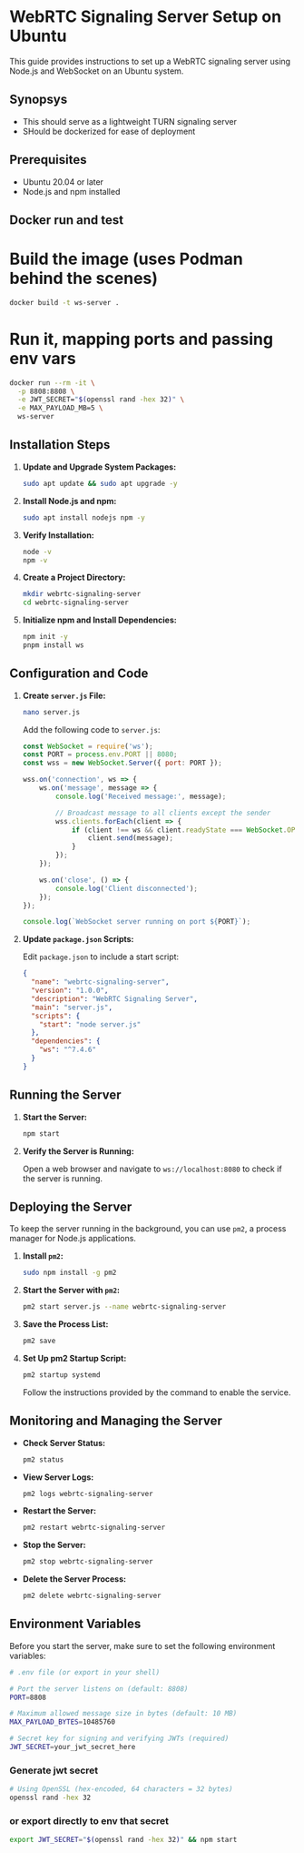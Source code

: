 # WebRTC Signaling Server Setup on Ubuntu

This guide provides instructions to set up a WebRTC signaling server using Node.js and WebSocket on an Ubuntu system.
## Synopsys

- This should serve as a lightweight TURN signaling server
- SHould be dockerized for ease of deployment 


## Prerequisites

- Ubuntu 20.04 or later
- Node.js and npm installed


## Docker run and test 

# Build the image (uses Podman behind the scenes)
``` bash
docker build -t ws-server .
```

# Run it, mapping ports and passing env vars
```bash 
docker run --rm -it \
  -p 8808:8808 \
  -e JWT_SECRET="$(openssl rand -hex 32)" \
  -e MAX_PAYLOAD_MB=5 \
  ws-server
```
## Installation Steps

1. **Update and Upgrade System Packages:**

    ```bash
    sudo apt update && sudo apt upgrade -y
    ```

2. **Install Node.js and npm:**

    ```bash
    sudo apt install nodejs npm -y
    ```

3. **Verify Installation:**

    ```bash
    node -v
    npm -v
    ```

4. **Create a Project Directory:**

    ```bash
    mkdir webrtc-signaling-server
    cd webrtc-signaling-server
    ```

5. **Initialize npm and Install Dependencies:**

    ```bash
    npm init -y
    pnpm install ws
    ```

## Configuration and Code

1. **Create `server.js` File:**

    ```bash
    nano server.js
    ```

    Add the following code to `server.js`:

    ```javascript
    const WebSocket = require('ws');
    const PORT = process.env.PORT || 8080;
    const wss = new WebSocket.Server({ port: PORT });

    wss.on('connection', ws => {
        ws.on('message', message => {
            console.log('Received message:', message);

            // Broadcast message to all clients except the sender
            wss.clients.forEach(client => {
                if (client !== ws && client.readyState === WebSocket.OPEN) {
                    client.send(message);
                }
            });
        });

        ws.on('close', () => {
            console.log('Client disconnected');
        });
    });

    console.log(`WebSocket server running on port ${PORT}`);
    ```

2. **Update `package.json` Scripts:**

    Edit `package.json` to include a start script:

    ```json
    {
      "name": "webrtc-signaling-server",
      "version": "1.0.0",
      "description": "WebRTC Signaling Server",
      "main": "server.js",
      "scripts": {
        "start": "node server.js"
      },
      "dependencies": {
        "ws": "^7.4.6"
      }
    }
    ```

## Running the Server

1. **Start the Server:**

    ```bash
    npm start
    ```

2. **Verify the Server is Running:**

    Open a web browser and navigate to `ws://localhost:8080` to check if the server is running.

## Deploying the Server

To keep the server running in the background, you can use `pm2`, a process manager for Node.js applications.

1. **Install `pm2`:**

    ```bash
    sudo npm install -g pm2
    ```

2. **Start the Server with `pm2`:**

    ```bash
    pm2 start server.js --name webrtc-signaling-server
    ```

3. **Save the Process List:**

    ```bash
    pm2 save
    ```

4. **Set Up pm2 Startup Script:**

    ```bash
    pm2 startup systemd
    ```

    Follow the instructions provided by the command to enable the service.

## Monitoring and Managing the Server

- **Check Server Status:**

    ```bash
    pm2 status
    ```

- **View Server Logs:**

    ```bash
    pm2 logs webrtc-signaling-server
    ```

- **Restart the Server:**

    ```bash
    pm2 restart webrtc-signaling-server
    ```

- **Stop the Server:**

    ```bash
    pm2 stop webrtc-signaling-server
    ```

- **Delete the Server Process:**

    ```bash
    pm2 delete webrtc-signaling-server
    ```



## Environment Variables

Before you start the server, make sure to set the following environment variables:

```bash
# .env file (or export in your shell)

# Port the server listens on (default: 8808)
PORT=8808

# Maximum allowed message size in bytes (default: 10 MB)
MAX_PAYLOAD_BYTES=10485760

# Secret key for signing and verifying JWTs (required)
JWT_SECRET=your_jwt_secret_here
```

### Generate jwt secret

``` bash
# Using OpenSSL (hex-encoded, 64 characters = 32 bytes)
openssl rand -hex 32
```

### or export directly to env that secret

``` bash
export JWT_SECRET="$(openssl rand -hex 32)" && npm start

```